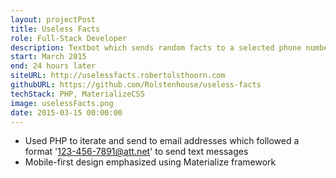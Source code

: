 ```yaml
---
layout: projectPost
title: Useless Facts
role: Full-Stack Developer
description: Textbot which sends random facts to a selected phone number
start: March 2015
end: 24 hours later
siteURL: http://uselessfacts.robertolsthoorn.com
githubURL: https://github.com/Rolstenhouse/useless-facts
techStack: PHP, MaterializeCSS
image: uselessFacts.png
date: 2015-03-15 00:00:00
---
```

* Used PHP to iterate and send to email addresses which followed a format '123-456-7891@att.net' to send text messages
* Mobile-first design emphasized using Materialize framework
